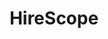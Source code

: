 ---
title: HireScope
emoji: 💼
colorFrom: indigo
colorTo: pink
sdk: streamlit
app_file: src/HR_Chat_Bot.py
pinned: false
allow_upload: true
tags:
- streamlit
- ai
- resume
short_description: 💼 HireScopeAI – AI-Powered Résumé Assistant
thumbnail: >-
  https://cdn-uploads.huggingface.co/production/uploads/66bba80bae11a6e8f7b7d565/-gSFWs0EnHKBn82CwTLZk.png
---